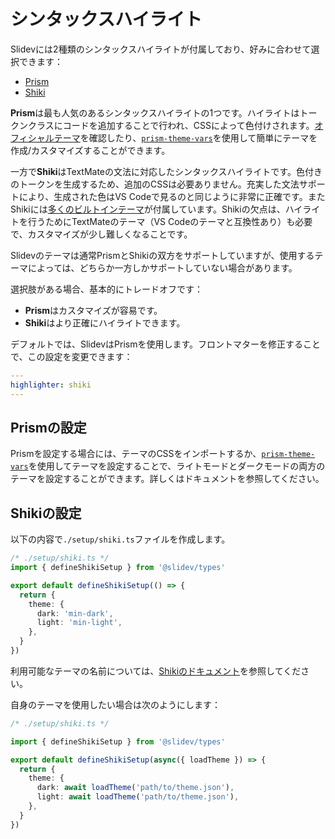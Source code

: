 # シンタックスハイライト

Slidevには2種類のシンタックスハイライトが付属しており、好みに合わせて選択できます：

- [Prism](https://prismjs.com/)
- [Shiki](https://github.com/shikijs/shiki)

**Prism**は最も人気のあるシンタックスハイライトの1つです。ハイライトはトークンクラスにコードを追加することで行われ、CSSによって色付けされます。[オフィシャルテーマ](https://github.com/PrismJS/prism-themes)を確認したり、[`prism-theme-vars`](https://github.com/antfu/prism-theme-vars)を使用して簡単にテーマを作成/カスタマイズすることができます。

一方で**Shiki**はTextMateの文法に対応したシンタックスハイライトです。色付きのトークンを生成するため、追加のCSSは必要ありません。充実した文法サポートにより、生成された色はVS Codeで見るのと同じように非常に正確です。またShikiには[多くのビルトインテーマ](https://github.com/shikijs/shiki/blob/master/docs/themes.md)が付属しています。Shikiの欠点は、ハイライトを行うためにTextMateのテーマ（VS Codeのテーマと互換性あり）も必要で、カスタマイズが少し難しくなることです。

Slidevのテーマは通常PrismとShikiの双方をサポートしていますが、使用するテーマによっては、どちらか一方しかサポートしていない場合があります。

選択肢がある場合、基本的にトレードオフです：

- **Prism**はカスタマイズが容易です。
- **Shiki**はより正確にハイライトできます。

デフォルトでは、SlidevはPrismを使用します。フロントマターを修正することで、この設定を変更できます：

```yaml
---
highlighter: shiki
---
```

## Prismの設定

Prismを設定する場合には、テーマのCSSをインポートするか、[`prism-theme-vars`](https://github.com/antfu/prism-theme-vars)を使用してテーマを設定することで、ライトモードとダークモードの両方のテーマを設定することができます。詳しくはドキュメントを参照してください。

## Shikiの設定

<Environment type="node" />

以下の内容で`./setup/shiki.ts`ファイルを作成します。

```ts
/* ./setup/shiki.ts */
import { defineShikiSetup } from '@slidev/types'

export default defineShikiSetup(() => {
  return {
    theme: {
      dark: 'min-dark',
      light: 'min-light',
    },
  }
})
```

利用可能なテーマの名前については、[Shikiのドキュメント](https://github.com/shikijs/shiki/blob/master/docs/themes.md#all-themes)を参照してください。

自身のテーマを使用したい場合は次のようにします：

```ts
/* ./setup/shiki.ts */

import { defineShikiSetup } from '@slidev/types'

export default defineShikiSetup(async({ loadTheme }) => {
  return {
    theme: {
      dark: await loadTheme('path/to/theme.json'),
      light: await loadTheme('path/to/theme.json'),
    },
  }
})
```
